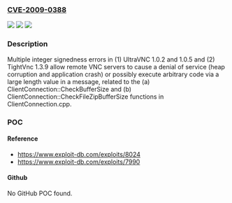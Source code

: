 ### [CVE-2009-0388](https://cve.mitre.org/cgi-bin/cvename.cgi?name=CVE-2009-0388)
![](https://img.shields.io/static/v1?label=Product&message=n%2Fa&color=blue)
![](https://img.shields.io/static/v1?label=Version&message=n%2Fa&color=blue)
![](https://img.shields.io/static/v1?label=Vulnerability&message=n%2Fa&color=brighgreen)

### Description

Multiple integer signedness errors in (1) UltraVNC 1.0.2 and 1.0.5 and (2) TightVnc 1.3.9 allow remote VNC servers to cause a denial of service (heap corruption and application crash) or possibly execute arbitrary code via a large length value in a message, related to the (a) ClientConnection::CheckBufferSize and (b) ClientConnection::CheckFileZipBufferSize functions in ClientConnection.cpp.

### POC

#### Reference
- https://www.exploit-db.com/exploits/8024
- https://www.exploit-db.com/exploits/7990

#### Github
No GitHub POC found.

